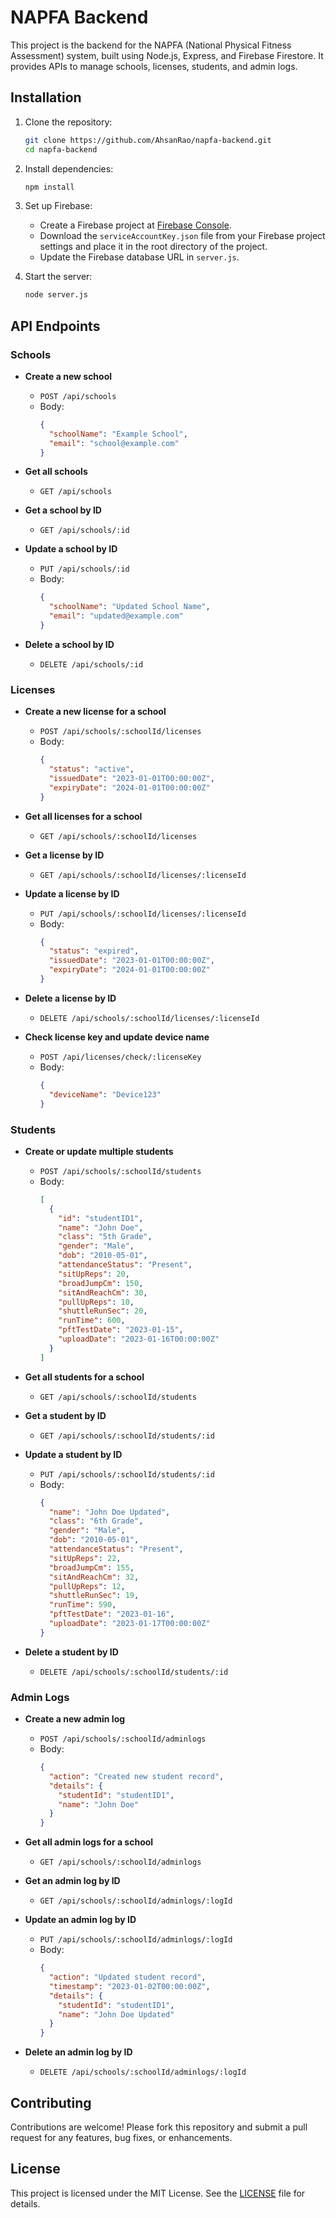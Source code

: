 # NAPFA Backend

This project is the backend for the NAPFA (National Physical Fitness Assessment) system, built using Node.js, Express, and Firebase Firestore. It provides APIs to manage schools, licenses, students, and admin logs.

## Installation

1. Clone the repository:
    ```bash
    git clone https://github.com/AhsanRao/napfa-backend.git
    cd napfa-backend
    ```

2. Install dependencies:
    ```bash
    npm install
    ```

3. Set up Firebase:
    - Create a Firebase project at [Firebase Console](https://console.firebase.google.com/).
    - Download the `serviceAccountKey.json` file from your Firebase project settings and place it in the root directory of the project.
    - Update the Firebase database URL in `server.js`.

4. Start the server:
    ```bash
    node server.js
    ```

## API Endpoints

### Schools

- **Create a new school**
  - `POST /api/schools`
  - Body:
    ```json
    {
      "schoolName": "Example School",
      "email": "school@example.com"
    }
    ```

- **Get all schools**
  - `GET /api/schools`

- **Get a school by ID**
  - `GET /api/schools/:id`

- **Update a school by ID**
  - `PUT /api/schools/:id`
  - Body:
    ```json
    {
      "schoolName": "Updated School Name",
      "email": "updated@example.com"
    }
    ```

- **Delete a school by ID**
  - `DELETE /api/schools/:id`

### Licenses

- **Create a new license for a school**
  - `POST /api/schools/:schoolId/licenses`
  - Body:
    ```json
    {
      "status": "active",
      "issuedDate": "2023-01-01T00:00:00Z",
      "expiryDate": "2024-01-01T00:00:00Z"
    }
    ```

- **Get all licenses for a school**
  - `GET /api/schools/:schoolId/licenses`

- **Get a license by ID**
  - `GET /api/schools/:schoolId/licenses/:licenseId`

- **Update a license by ID**
  - `PUT /api/schools/:schoolId/licenses/:licenseId`
  - Body:
    ```json
    {
      "status": "expired",
      "issuedDate": "2023-01-01T00:00:00Z",
      "expiryDate": "2024-01-01T00:00:00Z"
    }
    ```

- **Delete a license by ID**
  - `DELETE /api/schools/:schoolId/licenses/:licenseId`

- **Check license key and update device name**
  - `POST /api/licenses/check/:licenseKey`
  - Body:
    ```json
    {
      "deviceName": "Device123"
    }
    ```

### Students

- **Create or update multiple students**
  - `POST /api/schools/:schoolId/students`
  - Body:
    ```json
    [
      {
        "id": "studentID1",
        "name": "John Doe",
        "class": "5th Grade",
        "gender": "Male",
        "dob": "2010-05-01",
        "attendanceStatus": "Present",
        "sitUpReps": 20,
        "broadJumpCm": 150,
        "sitAndReachCm": 30,
        "pullUpReps": 10,
        "shuttleRunSec": 20,
        "runTime": 600,
        "pftTestDate": "2023-01-15",
        "uploadDate": "2023-01-16T00:00:00Z"
      }
    ]
    ```

- **Get all students for a school**
  - `GET /api/schools/:schoolId/students`

- **Get a student by ID**
  - `GET /api/schools/:schoolId/students/:id`

- **Update a student by ID**
  - `PUT /api/schools/:schoolId/students/:id`
  - Body:
    ```json
    {
      "name": "John Doe Updated",
      "class": "6th Grade",
      "gender": "Male",
      "dob": "2010-05-01",
      "attendanceStatus": "Present",
      "sitUpReps": 22,
      "broadJumpCm": 155,
      "sitAndReachCm": 32,
      "pullUpReps": 12,
      "shuttleRunSec": 19,
      "runTime": 590,
      "pftTestDate": "2023-01-16",
      "uploadDate": "2023-01-17T00:00:00Z"
    }
    ```

- **Delete a student by ID**
  - `DELETE /api/schools/:schoolId/students/:id`

### Admin Logs

- **Create a new admin log**
  - `POST /api/schools/:schoolId/adminlogs`
  - Body:
    ```json
    {
      "action": "Created new student record",
      "details": {
        "studentId": "studentID1",
        "name": "John Doe"
      }
    }
    ```

- **Get all admin logs for a school**
  - `GET /api/schools/:schoolId/adminlogs`

- **Get an admin log by ID**
  - `GET /api/schools/:schoolId/adminlogs/:logId`

- **Update an admin log by ID**
  - `PUT /api/schools/:schoolId/adminlogs/:logId`
  - Body:
    ```json
    {
      "action": "Updated student record",
      "timestamp": "2023-01-02T00:00:00Z",
      "details": {
        "studentId": "studentID1",
        "name": "John Doe Updated"
      }
    }
    ```

- **Delete an admin log by ID**
  - `DELETE /api/schools/:schoolId/adminlogs/:logId`

## Contributing

Contributions are welcome! Please fork this repository and submit a pull request for any features, bug fixes, or enhancements.

## License

This project is licensed under the MIT License. See the [LICENSE](LICENSE) file for details.
